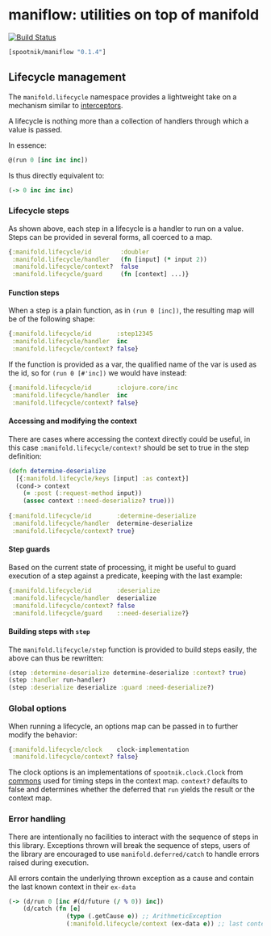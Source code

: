 maniflow: utilities on top of manifold
======================================

[![Build Status](https://secure.travis-ci.org/pyr/maniflow.png)](http://travis-ci.org/pyr/maniflow)

```clojure
[spootnik/maniflow "0.1.4"]
```

## Lifecycle management

The `manifold.lifecycle` namespace provides a lightweight take on a
mechanism similar to [interceptors](http://pedestal.io/reference/interceptors).

A lifecycle is nothing more than a collection of handlers through
which a value is passed.

In essence:

```clojure
@(run 0 [inc inc inc])
```

Is thus directly equivalent to:

```clojure
(-> 0 inc inc inc)
```

### Lifecycle steps

As shown above, each step in a lifecycle is a handler to run on a value.
Steps can be provided in several forms, all coerced to a map.

```clojure
{:manifold.lifecycle/id        :doubler
 :manifold.lifecycle/handler   (fn [input] (* input 2))
 :manifold.lifecycle/context?  false
 :manifold.lifecycle/guard     (fn [context] ...)}
```

#### Function steps

When a step is a plain function, as in `(run 0 [inc])`, the
resulting map will be of the following shape:

```clojure
{:manifold.lifecycle/id       :step12345
 :manifold.lifecycle/handler  inc
 :manifold.lifecycle/context? false}
```

If the function is provided as a var, the qualified name of the var
is used as the id, so for `(run 0 [#'inc])` we would have instead:

```clojure
{:manifold.lifecycle/id       :clojure.core/inc
 :manifold.lifecycle/handler  inc
 :manifold.lifecycle/context? false}
```

#### Accessing and modifying the context

There are cases where accessing the context directly could be useful,
in this case `:manifold.lifecycle/context?` should be set to true
in the step definition:

```clojure
(defn determine-deserialize
  [{:manifold.lifecycle/keys [input] :as context}]
  (cond-> context
    (= :post (:request-method input))
	(assoc context ::need-deserialize? true)))
	
{:manifold.lifecycle/id       :determine-deserialize
 :manifold.lifecycle/handler  determine-deserialize
 :manifold.lifecycle/context? true}
```

#### Step guards

Based on the current state of processing, it might be useful to guard
execution of a step against a predicate, keeping with the last example:

```clojure
{:manifold.lifecycle/id       :deserialize
 :manifold.lifecycle/handler  deserialize
 :manifold.lifecycle/context? false
 :manifold.lifecycle/guard    ::need-deserialize?}
```
#### Building steps with `step`

The `manifold.lifecycle/step` function is provided to build steps
easily, the above can thus be rewritten:

```clojure
(step :determine-deserialize determine-deserialize :context? true)
(step :handler run-handler)
(step :deserialize deserialize :guard :need-deserialize?)
```


### Global options

When running a lifecycle, an options map can be passed in to further
modify the behavior:

```clojure
{:manifold.lifecycle/clock    clock-implementation
 :manifold.lifecycle/context? false}
```

The clock options is an implementations of `spootnik.clock.Clock` from
[commons](https://github.com/pyr/commons) used for timing steps in
the context map. `context?` defaults to false and determines whether
the deferred that `run` yields the result or the context map.

### Error handling

There are intentionally no facilities to interact with the sequence of
steps in this library. Exceptions thrown will break the sequence of
steps, users of the library are encouraged to use
`manifold.deferred/catch` to handle errors raised during execution.

All errors contain the underlying thrown exception as a cause and
contain the last known context in their `ex-data`

```clojure
(-> (d/run 0 [inc #(d/future (/ % 0)) inc])
    (d/catch (fn [e]
	            (type (.getCause e)) ;; ArithmeticException
				(:manifold.lifecycle/context (ex-data e)) ;; last context)))
```
